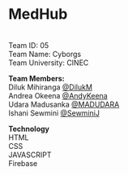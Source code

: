 # MedHub
<br>Team ID: 05
<br>Team Name: Cyborgs
<br>Team University: CINEC


<b>Team Members:</b>
<br>Diluk Mihiranga <a href="https://github.com/DilukM/">@DilukM</a>
<br>Andrea Okeena <a href="https://github.com/AndyKeena/">@AndyKeena</a>
<br>Udara Madusanka <a href="https://github.com/MADUDARA/">@MADUDARA</a>
<br>Ishani Sewmini <a href="https://github.com/SewminiJ/">@SewminiJ</a>

<b>Technology</b>
<br>HTML
<br>CSS
<br>JAVASCRIPT
<br>Firebase
